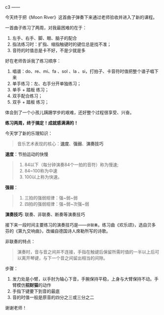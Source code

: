 c3 —— 

今天终于把《Moon River》这首曲子弹奏下来通过老师验收并进入了新的课程。

一首曲子练习了两周，对我最困难的在于：
1. 左手、右手、脚、眼、脑子的配合
2. 指法练习时：扩指、缩指触键时的键位总是找不准；
3. 音符的时值总是卡不好，不是少就是多

好在老师告诉我了练习顺序：

1. 唱谱：do、re、mi、fa 、sol 、la 、si，打拍子、卡音符时值把整个谱子唱下来
2. 单手练习：左、右手分开单独练习；
3. 单手 + 踏板 练习；
4. 双手配合练习；
5. 双手 + 踏板 练习；

体会到了一个小孩儿蹒跚学步的艰难，还好整个过程很享受、兴奋。

**练习两周，终于搞定！成就感满满的！**

今天学了新的乐理知识：
> 音乐艺术表现的核心：**速度**、**强弱**、**演奏技巧**
 
**速度**：节拍运动的快慢
>1. 84以下（每分钟演奏84个一拍的音符）称为慢速;
>2. 84~100称为中速
>3. 100以上称为快速。
 
**强弱**：
> 1. 三拍的强弱规律：强~弱~弱
> 2. 四拍的强弱规律：强~弱~次强~弱

**演奏技巧**: 联奏、非联奏、断奏等演奏技巧

接下来一段时间主要练习的演奏技巧是——`非联奏`。练习曲《欢乐颂》，选自贝多芬的《第九交响曲》，改编自德国诗人席勒所写的诗歌。

非联奏的特点：
> 演奏时，音与音之间并不连接，手指在触键后保留所需时值的一半以上后可以离开琴键，与下一个音之间留出相当的间隙。

步骤：

1. 发力处是小臂，以手肘为轴心下音，手腕保持平稳，上身与大臂保持不动。手臂模仿**招财猫**的动作
2. 手指下键要下到音的最底
3. 音的时值一般是原音的四分之三或三分之二


谢谢老师！




